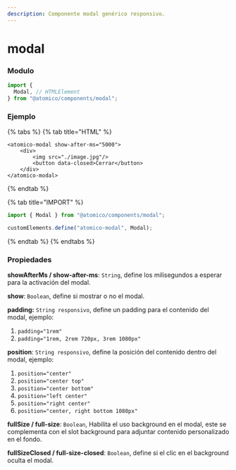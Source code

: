 ```yaml
---
description: Componente modal genérico responsivo.
---
```


# modal

### Modulo

```javascript
import {
  Modal, // HTMLElement
} from "@atomico/components/modal";
```

### Ejemplo

{% tabs %}
{% tab title="HTML" %}

```markup
<atomico-modal show-after-ms="5000">
    <div>
        <img src="./image.jpg"/>
        <button data-closed>Cerrar</button>
    </div>
</atomico-modal>
```

{% endtab %}

{% tab title="IMPORT" %}

```javascript
import { Modal } from "@atomico/components/modal";

customElements.define("atomico-modal", Modal);
```

{% endtab %}
{% endtabs %}

### Propiedades

**showAfterMs / show-after-ms**: `String`, define los milisegundos a esperar para la activación del modal.

**show**: `Boolean`, define si mostrar o no el modal.

**padding:** `String responsivo`, define un padding para el contenido del modal, ejemplo:

1. `padding="1rem"`
2. `padding="1rem, 2rem 720px, 3rem 1080px"`

**position**: `String responsivo`, define la posición del contenido dentro del modal, ejemplo:

1. `position="center"`
2. `position="center top"`
3. `position="center bottom"`
4. `position="left center"`
5. `position="right center"`
6. `position="center, right bottom 1080px"`

**fullSize / full-size**: `Boolean`, Habilita el uso background en el modal, este se complementa con el slot background para adjuntar contenido personalizado en el fondo.

**fullSizeClosed / full-size-closed**: `Boolean`, define si el clic en el background oculta el modal.

